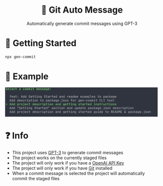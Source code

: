 <h1 align="center">
  🤖 Git Auto Message
</h1>

<p align="center">
  Automatically generate commit messages using GPT-3
</p>

# 🚀 Getting Started

```bash
npx gen-commit
```

# 📖 Example

<img src="./images/Example Screenshot.png" alt="Example" width="500 "/>

# ❓ Info

* This project uses [GPT-3](https://openai.com/blog/openai-api/) to generate commit messages
* The project works on the currently staged files
* The project will only work if you have a [OpenAI API Key](https://beta.openai.com/docs/developer-quickstart/api-key)
* The project will only work if you have [Git](https://git-scm.com/) installed
* When a commit message is selected the project will automatically commit the staged files